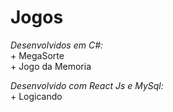 # Jogos
<i>Desenvolvidos em C#:</i>
<br>
<a src="Mega-Sorte.exe" >+ MegaSorte</a><br/>
<a src="Mega-Sorte.exe" >+ Jogo da Memoria</a>

<i>Desenvolvido com React Js e MySql:</i>
<br>
<a src="Mega-Sorte.exe" >+ Logicando</a><br/>
